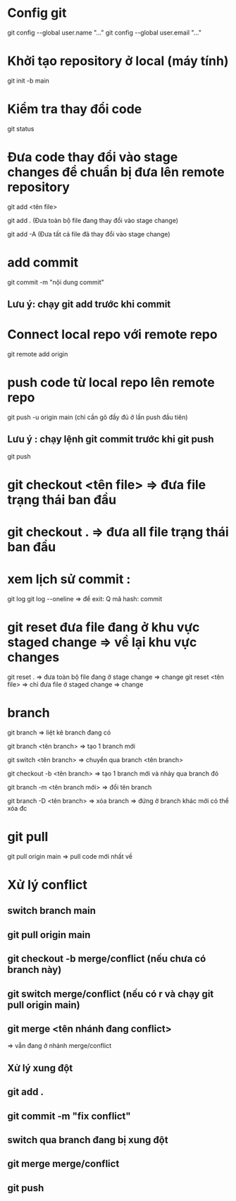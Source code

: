 # Config git

git config --global user.name "..."
git config --global user.email "..."

# Khởi tạo repository ở local (máy tính)

git init -b main

# Kiểm tra thay đổi code

git status

# Đưa code thay đổi vào stage changes để chuẩn bị đưa lên remote repository

git add <tên file>

git add . (Đưa toàn bộ file đang thay đổi vào stage change)

git add -A (Đưa tất cả file đã thay đổi vào stage change)

# add commit

git commit -m "nội dung commit"

## Lưu ý: chạy git add trước khi commit

# Connect local repo với remote repo

git remote add origin <link git repo>

# push code từ local repo lên remote repo

git push -u origin main (chỉ cần gõ đầy đủ ở lần push đầu tiên)

## Lưu ý : chạy lệnh git commit trước khi git push

git push

# git checkout <tên file> => đưa file trạng thái ban đầu

# git checkout . => đưa all file trạng thái ban đầu

# xem lịch sử commit :

git log
git log --oneline
=> để exit: Q
mã hash: commit

# git reset đưa file đang ở khu vực staged change => về lại khu vực changes

git reset . => đưa toàn bộ file đang ở stage change => change
git reset <tên file> => chỉ đưa file ở staged change => change

# branch

git branch => liệt kê branch đang có

git branch <tên branch> => tạo 1 branch mới

git switch <tên branch> => chuyển qua branch <tên branch>

git checkout -b <tên branch> => tạo 1 branch mới và nhảy qua branch đó

git branch -m <tên branch mới> => đổi tên branch

git branch -D <tên branch> => xóa branch
=> đứng ở branch khác mới có thể xóa đc

# git pull

git pull origin main => pull code mới nhất về


# Xử lý conflict

## switch branch main

## git pull origin main

## git checkout -b merge/conflict (nếu chưa có branch này)

## git switch merge/conflict (nếu có r và chạy git pull origin main)

## git merge <tên nhánh đang conflict>

=> vẫn đang ở nhánh merge/conflict

## Xử lý xung đột

## git add .

## git commit -m "fix conflict"

## switch qua branch đang bị xung đột

## git merge merge/conflict

## git push
